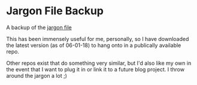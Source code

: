 # Jargon File Backup
A backup of the [jargon file](http://catb.org/jargon/html/)

This has been immensely useful for me, personally, so I have downloaded the latest version (as of 06-01-18) to hang onto in a publically available repo.

Other repos exist that do something very similar, but I'd also like my own in the event that I want to plug it in or link it to a future blog project. I throw around the jargon a lot ;)
